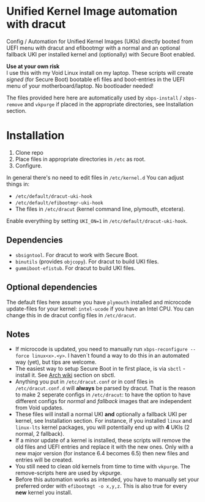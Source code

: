 # Unified Kernel Image automation with dracut
Config / Automation for Unified Kernel Images (UKIs) directly booted from UEFI menu with dracut and efibootmgr with a normal and an optional fallback UKI per installed kernel and (optionally) with Secure Boot enabled.

**Use at your own risk**  
I use this with my Void Linux install on my laptop. 
These scripts will create _signed_ (for Secure Boot) bootable efi files and boot-entries in the UEFI menu of your motherboard/laptop. No bootloader needed!

The files provided here here are automatically used by `xbps-install` / `xbps-remove` and `vkpurge` if placed in the appropriate directories, see Installation section.

# Installation
1. Clone repo
2. Place files in appropriate directories in `/etc` as root.
3. Configure.

In general there's no need to edit files in `/etc/kernel.d` You can adjust things in:
- `/etc/default/dracut-uki-hook`
- `/etc/default/efibootmgr-uki-hook`
- The files in `/etc/dracut` (kernel command line, plymouth, etcetera).

Enable everything by setting `UKI_ON=1` in `/etc/default/dracut-uki-hook`.

## Dependencies
- `sbsigntool`. For dracut to work with Secure Boot.
- `binutils` (provides `objcopy`). For dracut to build UKI files.
- `gummiboot-efistub`. For dracut to build UKI files.

## Optional dependencies
The default files here assume you have `plymouth` installed and microcode update-files for your kernel: `intel-ucode` if you have an Intel CPU. You can change this in de dracut config files in `/etc/dracut`.

## Notes
- If microcode is updated, you need to manually run  `xbps-reconfigure --force linux<x>.<y>`. I haven´t found a way to do this in an automated way (yet), but tips are welcome.
- The easiest way to setup Secure Boot in te first place, is via `sbctl`  - install it. See [Arch wiki](https://wiki.archlinux.org/title/Unified_Extensible_Firmware_Interface/Secure_Boot) section on sbctl.
- Anything you put in `/etc/dracut.conf` or in conf files in `/etc/dracut.conf.d` will **always** be parsed by dracut. That is the reason to make 2 seperate configs in `/etc/dracut`: to have the option to have different configs for _normal_ and _fallback_ images that are independent from Void updates.
- These files will install a normal UKI **and** optionally a fallback UKI per kernel, see Installation section. For instance, if you installed `linux` and `linux-lts` kernel packages, you will potentially end up with **4** UKIs (2 normal, 2 fallback).
- If a minor update of a kernel is installed, these scripts will remove the old files and UEFI entries and replace it with the new ones. Only with a new major version (for instance 6.4 becomes 6.5) then new files and entries will be created.
- You still need to clean old kernels from time to time with `vkpurge`. The remove-scripts here are used by vkpurge.
- Before this automation works as intended, you have to manually set your preferred order with `efibootmgt -o x,y,z`. This is also true for every **new** kernel you install.

